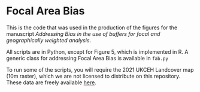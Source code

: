 # Focal Area Bias

This is the code that was used in the production of the figures for the manuscript _Addressing Bias in the use of buffers for focal and geographically weighted analysis_.

All scripts are in Python, except for Figure 5, which is implemented in R. A generic class for addressing Focal Area Bias is available in `fab.py`

To run some of the scripts, you will require the 2021 UKCEH Landcover map (10m raster), which we are not licensed to distribute on this repository. These data are freely available [here](https://catalogue.ceh.ac.uk/documents/017313c6-954b-4343-8784-3d61aa6e44da).
